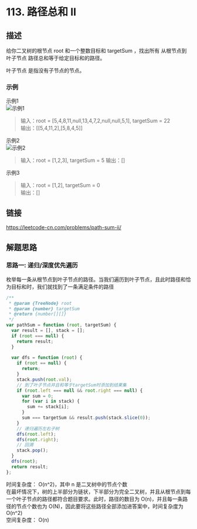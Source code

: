 # 113. 路径总和 II
## 描述
给你二叉树的根节点 root 和一个整数目标和 targetSum ，找出所有 从根节点到叶子节点 路径总和等于给定目标和的路径。   

叶子节点 是指没有子节点的节点。            

### 示例
示例1   
![示例1](https://img-blog.csdnimg.cn/img_convert/bdbcdc731c21448acbfddd3ebe92923b.png)
> 输入：root = [5,4,8,11,null,13,4,7,2,null,null,5,1], targetSum = 22            
> 输出：[[5,4,11,2],[5,8,4,5]]                

示例2  
![示例2](https://img-blog.csdnimg.cn/img_convert/2c30e05f1cfa02614c990e2a7369f98c.png)    
> 输入：root = [1,2,3], targetSum = 5
> 输出：[]           

示例3   
> 输入：root = [1,2], targetSum = 0   
> 输出：[]        
 
## 链接
https://leetcode-cn.com/problems/path-sum-ii/               

## 解题思路   
### 思路一: 递归/深度优先遍历             
枚举每一条从根节点到叶子节点的路径。当我们遍历到叶子节点，且此时路径和恰为目标和时，我们就找到了一条满足条件的路径   
```javascript
/**
 * @param {TreeNode} root
 * @param {number} targetSum
 * @return {number[][]}
 */
var pathSum = function (root, targetSum) {
  var result = [], stack = [];
  if (root === null) {
    return result;
  }
 
  var dfs = function (root) {
    if (root == null) {
      return;
    }
    stack.push(root.val);
    // 到了叶子节点并且和等于targetSum时添加到结果集
    if (root.left === null && root.right === null) {
      var sum = 0;
      for (var i in stack) {
        sum += stack[i];
      }
      sum === targetSum && result.push(stack.slice(0));
    }
    // 递归遍历左右子树
    dfs(root.left);
    dfs(root.right);
    // 回溯
    stack.pop();
  }
  dfs(root);
  return result;
};
```
时间复杂度： O(n^2)，其中 n 是二叉树中的节点个数   
在最坏情况下，树的上半部分为链状，下半部分为完全二叉树，并且从根节点到每一个叶子节点的路径都符合题目要求。此时，路径的数目为 O(n)，并且每一条路径的节点个数也为 O(N)，因此要将这些路径全部添加进答案中，时间复杂度为 O(n^2)        
空间复杂度： O(n)    